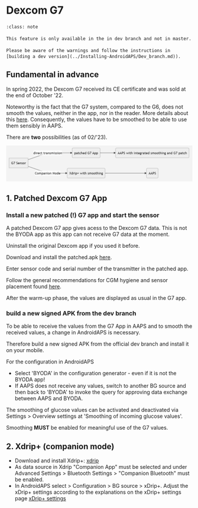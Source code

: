 # Dexcom G7

```{admonition} Only available in dev branch
:class: note

This feature is only available in the in dev branch and not in master.

Please be aware of the warnings and follow the instructions in [building a dev version](../Installing-AndroidAPS/Dev_branch.md)).

```

##   Fundamental in advance

In spring 2022, the Dexcom G7 received its CE certificate and was sold at the end of October '22.

Noteworthy is the fact that the G7 system, compared to the G6, does not smooth the values, neither in the app, nor in the reader. More details about this [here](https://www.dexcom.com/en-us/faqs/why-does-past-cgm-data-look-different-from-past-data-on-receiver-and-follow-app). Consequently, the values have to be smoothed to be able to use them sensibly in AAPS. 

There are **two** possibilities (as of 02/'23).

![DexcomG7.md](../images/DexcomG7.png)

## 1.  Patched Dexcom G7 App

### Install a new patched (!) G7 app and start the sensor

A patched Dexcom G7 app gives acess to the Dexcom G7 data. This is not the BYODA app as this app can not receive G7 data at the moment.

Uninstall the original Dexcom app if you used it before.

Download and install the patched.apk [here](https://github.com/authorgambel/g7/blob/main/dexcom.g7.compatibility.errorcodes.aaps.v1.3.3.3527.apk).

Enter sensor code and serial number of the transmitter in the patched app.

Follow the general recommendations for CGM hygiene and sensor placement found [here](../Hardware/GeneralCGMRecommendation.md).

After the warm-up phase, the values are displayed as usual in the G7 app.

### build a new signed APK from the dev branch

To be able to receive the values from the G7 App in AAPS and to smooth the received values, a change in AndroidAPS is necessary.

Therefore build a new signed APK from the official dev branch and install it on your mobile.

For the configuration in AndroidAPS
- Select 'BYODA' in the configuration generator - even if it is not the BYODA app!
- If AAPS does not receive any values, switch to another BG source and then back to 'BYODA' to invoke the query for approving data exchange between AAPS and BYODA.

The smoothing of glucose values can be activated and deactivated via Settings > Overview settings at 'Smoothing of incoming glucose values'.

Smoothing **MUST** be enabled for meaningful use of the G7 values.

## 2. Xdrip+ (companion mode) 

-   Download and install Xdrip+: [xdrip](https://github.com/NightscoutFoundation/xDrip) 
- As data source in Xdrip "Companion App" must be selected and under Advanced Settings > Bluetooth Settings > "Companion Bluetooth" must be enabled.
- In AndroidAPS select  > Configuration > BG source > xDrip+.
Adjust the xDrip+ settings according to the explanations on the xDrip+ settings page  [xDrip+ settings](../Configuration/xdrip.md) 
